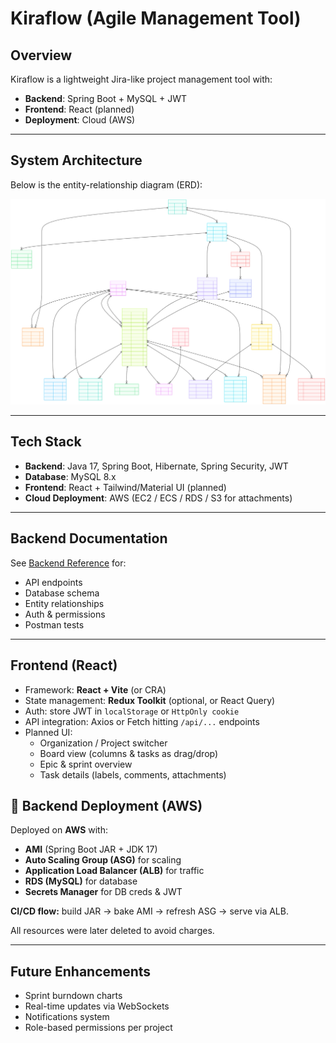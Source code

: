 # Kiraflow (Agile Management Tool)

## Overview
Kiraflow is a lightweight Jira-like project management tool with:
- **Backend**: Spring Boot + MySQL + JWT
- **Frontend**: React (planned)
- **Deployment**: Cloud (AWS)

---

## System Architecture
Below is the entity-relationship diagram (ERD):

![Kiraflow ERD](Documentation/Untitled%20diagram%20_%20Mermaid%20Chart-2025-09-12-164923.svg)

---

## Tech Stack
- **Backend**: Java 17, Spring Boot, Hibernate, Spring Security, JWT  
- **Database**: MySQL 8.x  
- **Frontend**: React + Tailwind/Material UI (planned)  
- **Cloud Deployment**: AWS (EC2 / ECS / RDS / S3 for attachments)  

---

## Backend Documentation
See [Backend Reference](./docs/README.md) for:
- API endpoints
- Database schema
- Entity relationships
- Auth & permissions
- Postman tests

---

## Frontend (React)
- Framework: **React + Vite** (or CRA)  
- State management: **Redux Toolkit** (optional, or React Query)  
- Auth: store JWT in `localStorage` or `HttpOnly cookie`  
- API integration: Axios or Fetch hitting `/api/...` endpoints  
- Planned UI:  
  - Organization / Project switcher  
  - Board view (columns & tasks as drag/drop)  
  - Epic & sprint overview  
  - Task details (labels, comments, attachments)  



## 🚀 Backend Deployment (AWS)

Deployed on **AWS** with:

* **AMI** (Spring Boot JAR + JDK 17)
* **Auto Scaling Group (ASG)** for scaling
* **Application Load Balancer (ALB)** for traffic
* **RDS (MySQL)** for database
* **Secrets Manager** for DB creds & JWT

**CI/CD flow:** build JAR → bake AMI → refresh ASG → serve via ALB.

All resources were later deleted to avoid charges.

---



## Future Enhancements
- Sprint burndown charts
- Real-time updates via WebSockets
- Notifications system
- Role-based permissions per project
